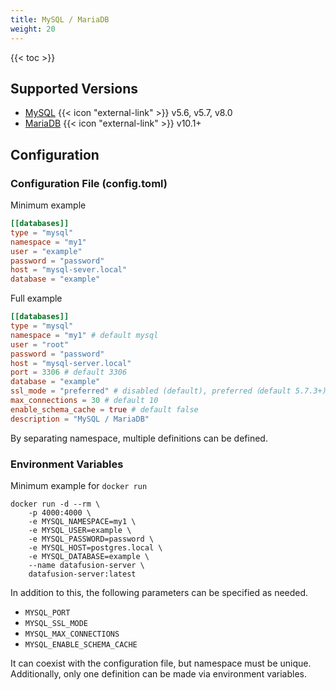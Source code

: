 ```yaml
---
title: MySQL / MariaDB
weight: 20
---
```


{{< toc >}}

## Supported Versions

* [MySQL](https://www.mysql.com/) {{< icon "external-link" >}} v5.6, v5.7, v8.0
* [MariaDB](https://mariadb.org/) {{< icon "external-link" >}} v10.1+

## Configuration

### Configuration File (config.toml)

Minimum example

```toml
[[databases]]
type = "mysql"
namespace = "my1"
user = "example"
password = "password"
host = "mysql-sever.local"
database = "example"
```

Full example

```toml
[[databases]]
type = "mysql"
namespace = "my1" # default mysql
user = "root"
password = "password"
host = "mysql-server.local"
port = 3306 # default 3306
database = "example"
ssl_mode = "preferred" # disabled (default), preferred（default 5.7.3+), required, verify-ca, verify-identity
max_connections = 30 # default 10
enable_schema_cache = true # default false
description = "MySQL / MariaDB"
```

By separating namespace, multiple definitions can be defined.

### Environment Variables

Minimum example for `docker run`

```shell
docker run -d --rm \
    -p 4000:4000 \
    -e MYSQL_NAMESPACE=my1 \
    -e MYSQL_USER=example \
    -e MYSQL_PASSWORD=password \
    -e MYSQL_HOST=postgres.local \
    -e MYSQL_DATABASE=example \
    --name datafusion-server \
    datafusion-server:latest
```

In addition to this, the following parameters can be specified as needed.

* `MYSQL_PORT`
* `MYSQL_SSL_MODE`
* `MYSQL_MAX_CONNECTIONS`
* `MYSQL_ENABLE_SCHEMA_CACHE`

It can coexist with the configuration file, but namespace must be unique.
Additionally, only one definition can be made via environment variables.
